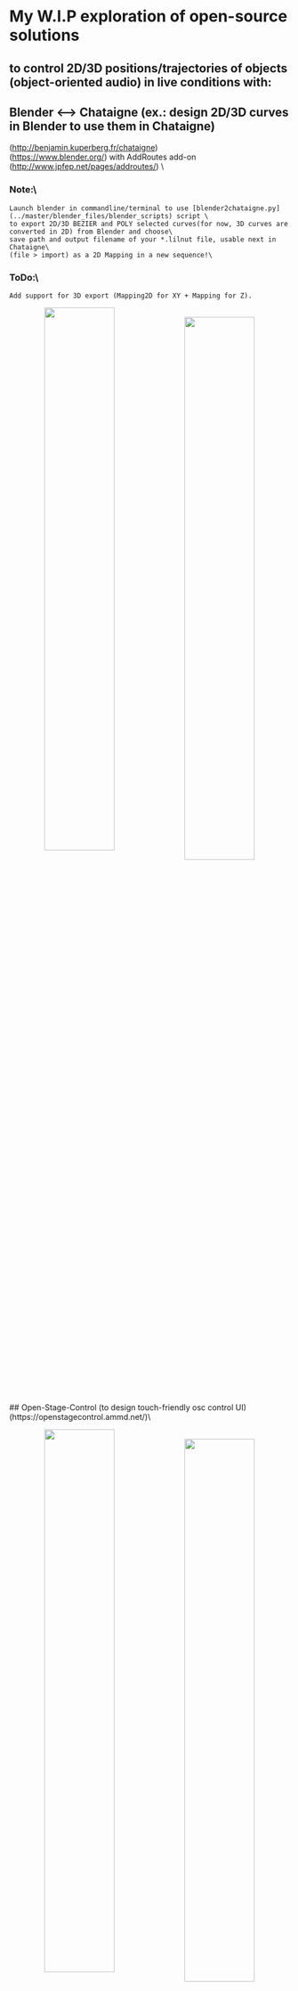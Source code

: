  #  My W.I.P exploration of open-source solutions
 ## to control 2D/3D positions/trajectories of objects (object-oriented audio) in live conditions with:
## Blender <--> Chataigne (ex.: design 2D/3D curves in Blender to use them in Chataigne)
(http://benjamin.kuperberg.fr/chataigne) \
(https://www.blender.org/) with AddRoutes add-on (http://www.jpfep.net/pages/addroutes/) \
 ### Note:\
    Launch blender in commandline/terminal to use [blender2chataigne.py](../master/blender_files/blender_scripts) script \
    to export 2D/3D BEZIER and POLY selected curves(for now, 3D curves are converted in 2D) from Blender and choose\
    save path and output filename of your *.lilnut file, usable next in Chataigne\
    (file > import) as a 2D Mapping in a new sequence!\
### ToDo:\
    Add support for 3D export (Mapping2D for XY + Mapping for Z).
<p align="center">
<img style=" float:left; width:50%" src="https://user-images.githubusercontent.com/3625655/117938092-f36b4000-b306-11eb-8299-176251e8b213.png" width="45%">
&nbsp;
<img style=" float:left; width:50%" src="https://user-images.githubusercontent.com/3625655/117030296-c06dee80-acff-11eb-867e-792de90fc4b5.gif" width="45%">
</p>
## Open-Stage-Control (to design touch-friendly osc control UI)
(https://openstagecontrol.ammd.net/)\
<p align="center">
<img style=" float:left; width:50%" src="https://user-images.githubusercontent.com/3625655/117117331-b8f62600-ad8f-11eb-8ab2-588eb42b116a.png" width="45%">
&nbsp;
<img style=" float:left; width:50%" src="https://user-images.githubusercontent.com/3625655/117154476-2ae46480-adbc-11eb-9979-6f24310feb0b.png" width="45%">
</p>
## For HOLOPHONIX audio processor( by [AMADEUSLAB](http://amadeusaudio.fr) with IRCAM inside)
(http://holophonix.xyz/) and its designer (http://holophonix.xyz/designer/).\
<p align="center">
<img src="https://user-images.githubusercontent.com/3625655/117127100-f52f8380-ad9b-11eb-8428-a68ca44ecd5d.gif" width="45%">
</p>

